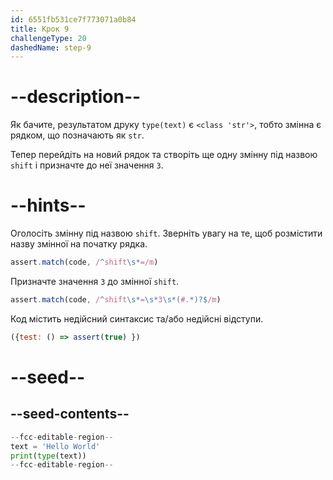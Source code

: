 ```yaml
---
id: 6551fb531ce7f773071a0b84
title: Крок 9
challengeType: 20
dashedName: step-9
---
```


# --description--

Як бачите, результатом друку `type(text)` є `<class 'str'>`, тобто змінна є рядком, що позначають як `str`.

Тепер перейдіть на новий рядок та створіть ще одну змінну під назвою `shift` і призначте до неї значення `3`.

# --hints--

Оголосіть змінну під назвою `shift`. Зверніть увагу на те, щоб розмістити назву змінної на початку рядка.

```js
assert.match(code, /^shift\s*=/m)
```

Призначте значення `3` до змінної `shift`.

```js
assert.match(code, /^shift\s*=\s*3\s*(#.*)?$/m)
```

Код містить недійсний синтаксис та/або недійсні відступи.

```js
({test: () => assert(true) })
```

# --seed--

## --seed-contents--

```py
--fcc-editable-region--
text = 'Hello World'
print(type(text))
--fcc-editable-region--
```
